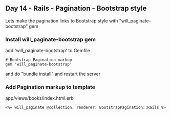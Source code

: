 ## Day 14 - Rails - Pagination - Bootstrap style

Lets make the pagination links to Bootstrap style with "will_paginate-bootstrap" gem
### Install will_paginate-bootstrap gem

add 'will_paginate-bootstrap' to Gemfile
```
# Bootstrap Pagination markup
gem 'will_paginate-bootstrap'
```
and do "bundle install" and restart the server


### Add Pagination markup to template
app/views/books/index.html.erb
```
<%= will_paginate @collection, renderer: BootstrapPagination::Rails %>

```

